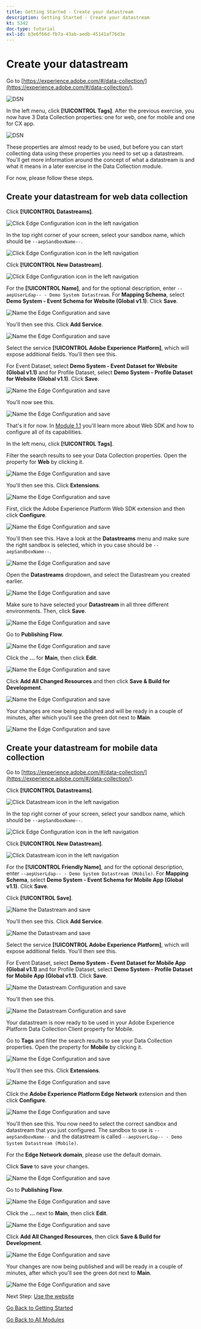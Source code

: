 ```yaml
---
title: Getting Started - Create your datastream
description: Getting Started - Create your datastream
kt: 5342
doc-type: tutorial
exl-id: b3e6f66d-fb7a-43ab-aedb-45141af76d3e
---
```

# Create your datastream

Go to [https://experience.adobe.com/#/data-collection/](https://experience.adobe.com/#/data-collection/). 

![DSN](./images/launchprop.png)

In the left menu, click **[!UICONTROL Tags]**. After the previous exercise, you now have 3 Data Collection properties: one for web, one for mobile and one for CX app.

![DSN](./images/launchprop1.png)

These properties are almost ready to be used, but before you can start collecting data using these properties you need to set up a datastream. You'll get more information around the concept of what a datastream is and what it means in a later exercise in the Data Collection module.

For now, please follow these steps.

## Create your datastream for web data collection

Click **[!UICONTROL Datastreams]**.

![Click Edge Configuration icon in the left navigation](./images/edgeconfig1a.png)

In the top right corner of your screen, select your sandbox name, which should be `--aepSandboxName--`.

![Click Edge Configuration icon in the left navigation](./images/edgeconfig1b.png)

Click **[!UICONTROL New Datastream]**.

![Click Edge Configuration icon in the left navigation](./images/edgeconfig1.png)

For the **[!UICONTROL Name]**, and for the optional description, enter `--aepUserLdap-- - Demo System Datastream`. For **Mapping Schema**, select **Demo System - Event Schema for Website (Global v1.1)**. Click **Save**.

![Name the Edge Configuration and save](./images/edgeconfig2.png)

You'll then see this. Click **Add Service**.

![Name the Edge Configuration and save](./images/edgeconfig3.png)

Select the service **[!UICONTROL Adobe Experience Platform]**, which will expose additional fields. You'll then see this. 

For Event Dataset, select **Demo System - Event Dataset for Website (Global v1.1)** and for Profile Dataset, select **Demo System - Profile Dataset for Website (Global v1.1)**. Click **Save**.

![Name the Edge Configuration and save](./images/edgeconfig4.png)

You'll now see this.

![Name the Edge Configuration and save](./images/edgeconfig5.png)

That's it for now. In [Module 1.1](./../../../modules/datacollection/module1.1/data-ingestion-launch-web-sdk.md) you'll learn more about Web SDK and how to configure all of its capabilities.

In the left menu, click **[!UICONTROL Tags]**.

Filter the search results to see your Data Collection properties. Open the property for **Web** by clicking it.

![Name the Edge Configuration and save](./images/edgeconfig10a.png)

You'll then see this. Click **Extensions**.

![Name the Edge Configuration and save](./images/edgeconfig11.png)

First, click the Adobe Experience Platform Web SDK extension and then click **Configure**.

![Name the Edge Configuration and save](./images/edgeconfig12.png)

You'll then see this. Have a look at the **Datastreams** menu and make sure the right sandbox is selected, which in you case should be `--aepSandboxName--`.

![Name the Edge Configuration and save](./images/edgeconfig12a.png)

Open the **Datastreams** dropdown, and select the Datastream you created earlier.

![Name the Edge Configuration and save](./images/edgeconfig13.png)

Make sure to have selected your **Datastream** in all three different environments. Then, click **Save**.

![Name the Edge Configuration and save](./images/edgeconfig14.png)

Go to **Publishing Flow**.

![Name the Edge Configuration and save](./images/edgeconfig15.png)

Click the **...** for **Main**, then click **Edit**.

![Name the Edge Configuration and save](./images/edgeconfig16.png)

Click **Add All Changed Resources** and then click **Save & Build for Development**.

![Name the Edge Configuration and save](./images/edgeconfig17.png)

Your changes are now being published and will be ready in a couple of minutes, after which you'll see the green dot next to **Main**.

![Name the Edge Configuration and save](./images/edgeconfig17a.png)

## Create your datastream for mobile data collection

Go to [https://experience.adobe.com/#/data-collection/](https://experience.adobe.com/#/data-collection/). 

Click **[!UICONTROL Datastreams]**.

![Click Datastream icon in the left navigation](./images/edgeconfig1a.png)

In the top right corner of your screen, select your sandbox name, which should be `--aepSandboxName--`.

![Click Edge Configuration icon in the left navigation](./images/edgeconfig1b.png)

Click **[!UICONTROL New Datastream]**.

![Click Datastream icon in the left navigation](./images/edgeconfig1.png)

For the **[!UICONTROL Friendly Name]**, and for the optional description, enter `--aepUserLdap-- - Demo System Datastream (Mobile)`. For **Mapping Schema**, select **Demo System - Event Schema for Mobile App (Global v1.1)**. Click **Save**.

Click **[!UICONTROL Save]**.

![Name the Datastream and save](./images/edgeconfig2m.png)

You'll then see this. Click **Add Service**.

![Name the Datastream and save](./images/edgeconfig3m.png)

Select the service **[!UICONTROL Adobe Experience Platform]**, which will expose additional fields. You'll then see this.

For Event Dataset, select **Demo System - Event Dataset for Mobile App (Global v1.1)** and for Profile Dataset, select **Demo System - Profile Dataset for Mobile App (Global v1.1)**. Click **Save**.

![Name the Datastream Configuration and save](./images/edgeconfig4m.png)

You'll then see this.

![Name the Datastream Configuration and save](./images/edgeconfig5m.png)

Your datastream is now ready to be used in your Adobe Experience Platform Data Collection Client property for Mobile.

Go to **Tags** and filter the search results to see your Data Collection properties. Open the property for **Mobile** by clicking it. 

![Name the Edge Configuration and save](./images/edgeconfig10am.png)

You'll then see this. Click **Extensions**.

![Name the Edge Configuration and save](./images/edgeconfig11m.png)

Click the **Adobe Experience Platform Edge Network** extension and then click **Configure**.

![Name the Edge Configuration and save](./images/edgeconfig12m.png)

You'll then see this. You now need to select the correct sandbox and datastream that you just configured. The sandbox to use is `--aepSandboxName--` and the datastream is called `--aepUserLdap-- - Demo System Datastream (Mobile)`. 

For the **Edge Network domain**, please use the default domain.

Click **Save** to save your changes.

![Name the Edge Configuration and save](./images/edgeconfig13m.png)

Go to **Publishing Flow**.

![Name the Edge Configuration and save](./images/edgeconfig15m.png)

Click the **...** next to **Main**, then click **Edit**.

![Name the Edge Configuration and save](./images/edgeconfig16m.png)

Click **Add All Changed Resources**, then click **Save & Build for Development**.

![Name the Edge Configuration and save](./images/edgeconfig17m.png)

Your changes are now being published and will be ready in a couple of minutes, after which you'll see the green dot next to **Main**.

![Name the Edge Configuration and save](./images/edgeconfig17ma.png)

Next Step: [Use the website](./ex4.md)

[Go Back to Getting Started](./getting-started.md)

[Go Back to All Modules](./../../../overview.md)
